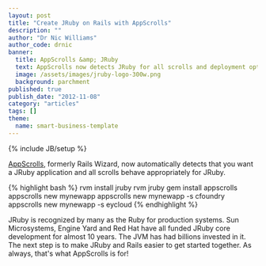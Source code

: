 ```yaml
---
layout: post
title: "Create JRuby on Rails with AppScrolls"
description: ""
author: "Dr Nic Williams"
author_code: drnic
banner:
  title: AppScrolls &amp; JRuby
  text: AppScrolls now detects JRuby for all scrolls and deployment options
  image: /assets/images/jruby-logo-300w.png
  background: parchment
published: true
publish_date: "2012-11-08"
category: "articles"
tags: []
theme:
  name: smart-business-template
---
```

{% include JB/setup %}

[AppScrolls](http://appscrolls.org/), formerly Rails Wizard, now automatically detects that you want a JRuby application and all scrolls behave appropriately for JRuby.

{% highlight bash %}
rvm install jruby
rvm jruby
gem install appscrolls
appscrolls new mynewapp
appscrolls new mynewapp -s cfoundry
appscrolls new mynewapp -s eycloud
{% endhighlight %}

JRuby is recognized by many as the Ruby for production systems. Sun Microsystems, Engine Yard and Red Hat have all funded JRuby core development for almost 10 years. The JVM has had billions invested in it. The next step is to make JRuby and Rails easier to get started together. As always, that's what AppScrolls is for!


